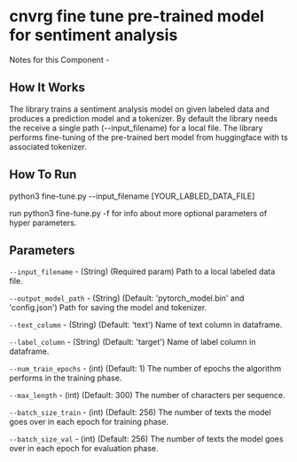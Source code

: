 #  cnvrg fine tune pre-trained model for sentiment analysis

Notes for this Component - 

## How It Works

The library trains a sentiment analysis model on given labeled data and produces a prediction model and a tokenizer.
By default the library needs the receive a single path (--input_filename) for a local file.
The library performs fine-tuning of the pre-trained bert model from huggingface with ts associated tokenizer.   


## How To Run

python3 fine-tune.py --input_filename [YOUR_LABLED_DATA_FILE]

run python3 fine-tune.py -f  for info about more optional parameters of hyper parameters.
                                     
## Parameters

`--input_filename` - (String) (Required param) Path to a local labeled data file.

`--output_model_path` - (String) (Default: 'pytorch_model.bin' and 'config.json') Path for saving the model and tokenizer.

`--text_column` - (String) (Default: 'text') Name of text column in dataframe.

`--label_column` - (String) (Default: 'target') Name of label column in dataframe.

`--num_train_epochs` - (int) (Default: 1) The number of epochs the algorithm performs in the training phase.

`--max_length` - (int) (Default: 300) The number of characters per sequence.

`--batch_size_train` - (int) (Default: 256) The number of texts the model goes over in each epoch for training phase.

`--batch_size_val` - (int) (Default: 256) The number of texts the model goes over in each epoch for evaluation phase.
